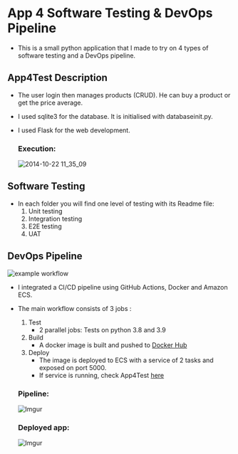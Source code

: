 # App 4 Software Testing & DevOps Pipeline
- This is a small python application that I made to try on 4 types of software testing and a DevOps pipeline.

## App4Test Description

- The user login then manages products (CRUD). He can buy a product or get the price average.
- I used sqlite3 for the database. It is initialised with databaseinit.py.
- I used Flask for the web development.

  ### Execution:
  ![2014-10-22 11_35_09](https://j.gifs.com/A6oyA7.gif)


## Software Testing
- In each folder you will find one level of testing with its Readme file:
    1. Unit testing
    2. Integration testing
    3. E2E testing
    4. UAT

## DevOps Pipeline
![example workflow](https://github.com/MelekElloumi/Software-Testing-DevOps-Pipeline/actions/workflows/DevOps_Pipeline.yml/badge.svg)

- I integrated a CI/CD pipeline using GitHub Actions, Docker and Amazon ECS.
- The main workflow consists of 3 jobs :
    1. Test
       - 2 parallel jobs: Tests on python 3.8 and 3.9
    2. Build
       - A docker image is built and pushed to [Docker Hub](https://hub.docker.com/r/melekelloumi/app4test)
    3. Deploy
        - The image is deployed to ECS with a service of 2 tasks and exposed on port 5000.
        - If service is running, check App4Test [here](http://44.200.159.100:5000/)
  
    ### Pipeline:
    ![Imgur](https://i.imgur.com/95VMQqK.png)
    ### Deployed app:
    ![Imgur](https://i.imgur.com/qNBk1u7.png)

  
